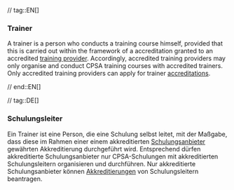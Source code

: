 // tag::EN[]
### Trainer
A trainer is a person who conducts a training course himself, provided that this is carried out within the framework of a accreditation granted to an accredited [training provider](#term-training-provider). Accordingly, accredited training providers may only organise and conduct CPSA training courses with accredited trainers. Only accredited training providers can apply for trainer [accreditations](#term-accreditation).

// end::EN[]

// tag::DE[]
### Schulungsleiter

Ein Trainer ist eine Person, die eine Schulung selbst leitet, mit der
Maßgabe, dass diese im Rahmen einer einem akkreditierten
[Schulungsanbieter](#term-training-provider) gewährten Akkreditierung durchgeführt wird.
Entsprechend dürfen akkreditierte Schulungsanbieter nur
CPSA-Schulungen mit akkreditierten Schulungsleitern organisieren und
durchführen. Nur akkreditierte Schulungsanbieter können
[Akkreditierungen](#term-accreditation) von Schulungsleitern beantragen.

